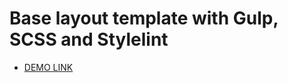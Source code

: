 # Base layout template with Gulp, SCSS and Stylelint
- [DEMO LINK](https://<your_account>.github.io/<repo_name>/)

